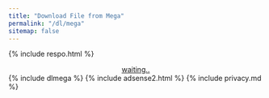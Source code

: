 ```yaml
---
title: "Download File from Mega"
permalink: "/dl/mega"
sitemap: false
---
```

{% include respo.html %}
<div style="display: block; text-align: center;">

<a href="/" id="download" class="btn btn--primary">
waiting..
</a>

</div>
{% include dlmega %} 
{% include adsense2.html %}
{% include privacy.md %}

